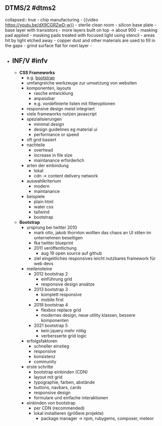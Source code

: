 ## DTMS/2 #dtms2
collapsed:: true
	- chip manufacturing
		- {{video https://youtu.be/dX9CGRZwD-w}}
		- sterile clean room
		- silicon base plate
			- base layer with transistors
			- more layers built on top -> about 900
				- masking pad applied
				- masking pads treated with focused light using stencil
				- areas hit by light etched away
				- copper dust and other materials are used to fill in the gaps
				- grind surface flat for next layer
				-
- ## INF/V #infv
	- **CSS Frameworks**
		- e.g. [bootstrap](https://getbootstrap.com)
		- umfangreiche werkzeuge zur umsetzung von websiten
		- komponenten, layouts
			- rasche entwicklung
			- anpassbar
			- e.g. vordefinierte listen mit filteroptionen
		- responsive design meist integriert
		- viele frameworks nutzen javascript
		- spezialisierungen
			- minimal design
			- design guidelines eg material ui
			- performance or speed
		- oft grid basiert
		- nachteile
			- overhead
			- increase in file size
			- maintanance erforderlich
		- arten der einbindung
			- lokal
			- cdn -> content delivery network
		- auswahlkriterium
			- modern
			- maintanance
		- beispiele
			- plain html
			- water css
			- tailwind
			- bootstrap
	- **Bootstrap**
		- ursprung bei twitter 2010
			- mark otto, jakob thornton wollten das chaos an UI stilen im unternehmen beseitigen
			- fka twitter blueprint
			- 2011 veröffentlichung
				- aug 19 open source auf github
			- ziel eingeitliches responsives leicht nutzbares framework für web devs
		- meilensteine
			- 2012 bootstrap 2
				- einführung grid
				- responsive design ansätze
			- 2013 bootstrap 3
				- komplett responsive
				- mobile first
			- 2018 bootstrap 4
				- flexbox replace grid
				- modernes design, neue utility klassen, bessere komponenten
			- 2021 bootstrap 5
				- kein jquery mehr nötig
				- verbersserte grid logic
		- erfolgsfaktoren
			- schneller einstieg
			- responsive
			- konsistenz
			- community
		- erste schritte
			- bootstrap einbinden (CDN)
			- layout mit grid
			- typographie, farben, abstände
			- buttons, navbars, cards
			- responsive design
			- formulare und einfache interaktionen
		- einbinden von bootstrap
			- per CDN (recommended)
			- lokal installieren (größere projekte)
				- package manager -> npm, rubygems, composer, meteor
